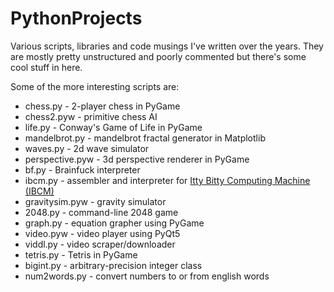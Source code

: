 # PythonProjects
Various scripts, libraries and code musings I've written over the years.
They are mostly pretty unstructured and poorly commented but there's some cool stuff in here. 

Some of the more interesting scripts are:

- chess.py - 2-player chess in PyGame
- chess2.pyw - primitive chess AI
- life.py - Conway's Game of Life in PyGame
- mandelbrot.py - mandelbrot fractal generator in Matplotlib
- waves.py - 2d wave simulator
- perspective.pyw - 3d perspective renderer in PyGame
- bf.py - Brainfuck interpreter
- ibcm.py - assembler and interpreter for [Itty Bitty Computing Machine (IBCM)](http://pegasus.cs.virginia.edu/ibcm/)
- gravitysim.pyw - gravity simulator
- 2048.py - command-line 2048 game
- graph.py - equation grapher using PyGame
- video.pyw - video player using PyQt5
- viddl.py - video scraper/downloader
- tetris.py - Tetris in PyGame
- bigint.py - arbitrary-precision integer class
- num2words.py - convert numbers to or from english words
